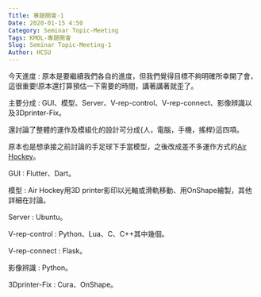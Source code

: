 ```yaml
---
Title: 專題開會-1
Date: 2020-01-15 4:50
Category: Seminar Topic-Meeting
Tags: KMOL-專題開會
Slug: Seminar Topic-Meeting-1
Author: HCSU
---
```


今天進度 : 
原本是要繼續我們各自的進度，但我們覺得目標不夠明確所幸開了會，這很重要!原本還打算預估一下需要的時間，講著講著就歪了。

主要分成 : GUI、模型、Server、V-rep-control、V-rep-connect、影像辨識以及3Dprinter-Fix。

還討論了整體的運作及模組化的設計可分成{人，電腦，手機，搖桿}這四項。

原本也是想承接之前討論的手足球下手當模型，之後改成差不多運作方式的<a href="https://www.youtube.com/watch?v=CjzSeOg8oTs&t=27s">Air Hockey</a>。

GUI : Flutter、Dart。

模型 : Air Hockey用3D printer影印以光軸或滑軌移動、用OnShape繪製，其他詳細在討論。

Server : Ubuntu。

V-rep-control : Python、Lua、C、C++其中幾個。

V-rep-connect : Flask。

影像辨識 : Python。

3Dprinter-Fix : Cura、OnShape。